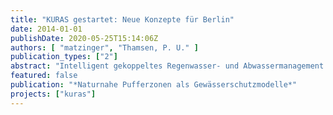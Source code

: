 ```yaml
---
title: "KURAS gestartet: Neue Konzepte für Berlin"
date: 2014-01-01
publishDate: 2020-05-25T15:14:06Z
authors: [ "matzinger", "Thamsen, P. U." ]
publication_types: ["2"]
abstract: "Intelligent gekoppeltes Regenwasser- und Abwassermanagement soll Abwasserentsorgung, Gewässerqualität und Stadtklima verbessern. Das Verbundforschungsprojekt KURAS ist ein durch das Bundesministerium für Bildung und Forschung gefördertes Vorhaben, das im Juni 2013 gestartet wurde. KURAS findet in enger Zusammenarbeit zwischen Fachpartnern aus Forschung und Praxis und Berliner Entscheidungsträgern statt. Die Projektkoordination liegt bei der TU Berlin und dem Kompetenzzentrum Wasser Berlin. Das Projekt hat ein Fördervolumen von 4,5 Mio. € und wird über drei Jahre durchgeführt."
featured: false
publication: "*Naturnahe Pufferzonen als Gewässerschutzmodelle*"
projects: ["kuras"]
---
```


